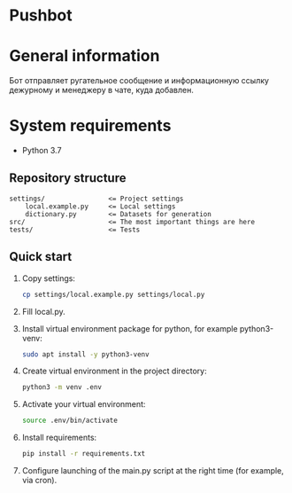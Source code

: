 # Pushbot


# General information

Бот отправляет ругательное сообщение и информационную ссылку дежурному и менеджеру в чате, куда добавлен.


# System requirements

- Python 3.7

## Repository structure

```tree
settings/                <= Project settings
    local.example.py     <= Local settings
    dictionary.py        <= Datasets for generation
src/                     <= The most important things are here
tests/                   <= Tests
```

## Quick start

1. Copy settings:

    ```bash
    cp settings/local.example.py settings/local.py
    ```
2. Fill local.py.

3. Install virtual environment package for python, for example python3-venv:

    ```bash
    sudo apt install -y python3-venv
    ```

4. Create virtual environment in the project directory:

    ```bash
    python3 -m venv .env
    ```

5. Activate your virtual environment:

    ```bash
    source .env/bin/activate
    ```

6. Install requirements:

    ```bash
    pip install -r requirements.txt
    ```
   
7. Configure launching of the main.py script at the right time (for example, via cron).
